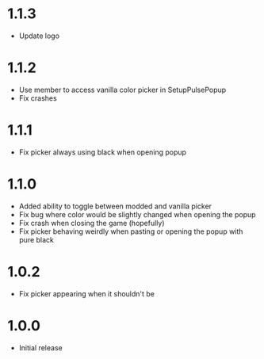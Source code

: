 # 1.1.3
- Update logo

# 1.1.2
- Use member to access vanilla color picker in SetupPulsePopup
- Fix crashes

# 1.1.1
- Fix picker always using black when opening popup

# 1.1.0
- Added ability to toggle between modded and vanilla picker
- Fix bug where color would be slightly changed when opening the popup
- Fix crash when closing the game (hopefully)
- Fix picker behaving weirdly when pasting or opening the popup with pure black

# 1.0.2
- Fix picker appearing when it shouldn't be

# 1.0.0
- Initial release

